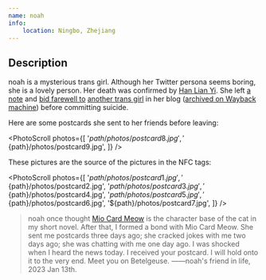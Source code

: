 ```yaml
---
name: noah
info:
    location: Ningbo, Zhejiang
---
```


## Description

noah is a mysterious trans girl. Although her Twitter persona seems boring, she is a lovely person.
Her death was confirmed by [Han Lian Yi](https://twitter.com/HANLIANYI520/status/1613697897203367938).
She left [a note](https://noname3031.one/article/rip_noah/index.html) and [bid farewell to](https://noname3031.one/article/rip_ani/index.html) [another trans girl](https://one-among.us/profile/Anilovr) in her blog ([archived on Wayback machine](https://web.archive.org/web/20230121030916/https://noname3031.one/)) before committing suicide.

Here are some postcards she sent to her friends before leaving:

<PhotoScroll photos={[
    '${path}/photos/postcard8.jpg',
    '${path}/photos/postcard9.jpg',
]} />

These pictures are the source of the pictures in the NFC tags:

<PhotoScroll photos={[
    '${path}/photos/postcard1.jpg',
    '${path}/photos/postcard2.jpg',
    '${path}/photos/postcard3.jpg',
    '${path}/photos/postcard4.jpg',
    '${path}/photos/postcard5.jpg',
    '${path}/photos/postcard6.jpg',
    '${path}/photos/postcard7.jpg',
]} />

> noah once thought [Mio Card Meow](https://one-among.us/profile/MioCardMeow) is the character base of the cat in my short novel. After that, I formed a bond with Mio Card Meow.
> She sent me postcards three days ago; she cracked jokes with me two days ago; she was chatting with me one day ago. I was shocked when I heard the news today.
> I received your postcard. I will hold onto it to the very end.
> Meet you on Betelgeuse.
> ——noah's friend in life, 2023 Jan 13th.

